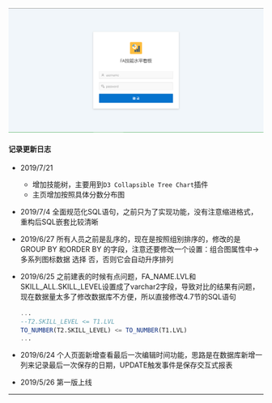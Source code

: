 ![](../img/1.apex_img/a1.PNG)

#### 记录更新日志

* 2019/7/21 

    * 增加技能树，主要用到`D3 Collapsible Tree Chart`插件
    * 主页增加按照具体分数分布图

* 2019/7/4 全面规范化SQL语句，之前只为了实现功能，没有注意缩进格式，重构后SQL嵌套比较清晰

* 2019/6/27 所有人员之前是乱序的，现在是按照组别排序的，修改的是 GROUP BY 和ORDER BY 的字段，注意还要修改一个设置：组合图属性中->多系列图标数据 选择 否，否则它会自动升序排列

* 2019/6/25 之前建表的时候有点问题，FA_NAME.LVL和SKILL_ALL.SKILL_LEVEL设置成了varchar2字段，导致对比的结果有问题，现在数据量太多了修改数据库不方便，所以直接修改4.7节的SQL语句
    ```sql
    ...
    --T2.SKILL_LEVEL <= T1.LVL
    TO_NUMBER(T2.SKILL_LEVEL) <= TO_NUMBER(T1.LVL)
    ...
    ```
    
* 2019/6/24 个人页面新增查看最后一次编辑时间功能，思路是在数据库新增一列来记录最后一次保存的日期，UPDATE触发事件是保存交互式报表

* 2019/5/26 第一版上线
----